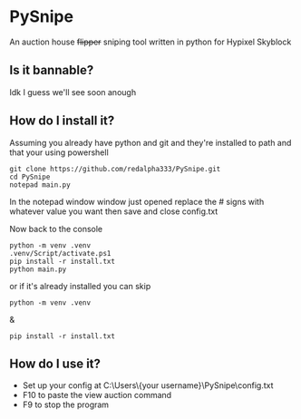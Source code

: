 # PySnipe
An auction house ~~flipper~~ sniping tool written in python for Hypixel Skyblock
## Is it bannable?
Idk I guess we'll see soon anough
## How do I install it?
Assuming you already have python and git and they're installed to path and that your using powershell
```
git clone https://github.com/redalpha333/PySnipe.git
cd PySnipe
notepad main.py
```
In the notepad window window just opened replace the # signs with whatever value you want then save and close config.txt

Now back to the console
```
python -m venv .venv
.venv/Script/activate.ps1
pip install -r install.txt
python main.py
```
or if it's already installed you can skip
```
python -m venv .venv
```
&
```
pip install -r install.txt
```
## How do I use it?
* Set up your config at C:\\Users\\{your username}\\PySnipe\\config.txt
* F10 to paste the view auction command
* F9 to stop the program
